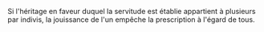   
 Si l'héritage en faveur duquel la servitude est établie appartient à plusieurs par indivis, la jouissance de l'un empêche la prescription à l'égard de tous.  

  
